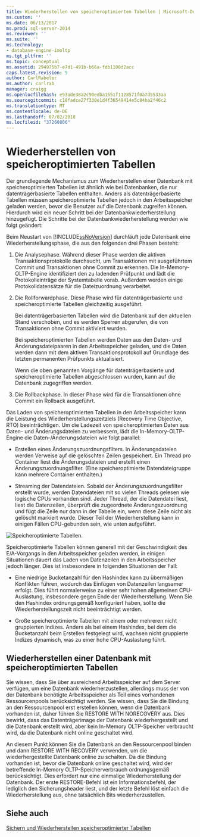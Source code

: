 ```yaml
---
title: Wiederherstellen von speicheroptimierten Tabellen | Microsoft-Dokumentation
ms.custom: ''
ms.date: 06/13/2017
ms.prod: sql-server-2014
ms.reviewer: ''
ms.suite: ''
ms.technology:
- database-engine-imoltp
ms.tgt_pltfrm: ''
ms.topic: conceptual
ms.assetid: 294975b7-e7d1-491b-b66a-fdb1100d2acc
caps.latest.revision: 9
author: CarlRabeler
ms.author: carlrab
manager: craigg
ms.openlocfilehash: e93ade38a2c90edba1551f1128571f0a7d5533aa
ms.sourcegitcommit: c18fadce27f330e1d4f36549414e5c84ba2f46c2
ms.translationtype: MT
ms.contentlocale: de-DE
ms.lasthandoff: 07/02/2018
ms.locfileid: "37260806"
---
```

# <a name="restore-and-recovery-of-memory-optimized-tables"></a>Wiederherstellen von speicheroptimierten Tabellen
  Der grundlegende Mechanismus zum Wiederherstellen einer Datenbank mit speicheroptimierten Tabellen ist ähnlich wie bei Datenbanken, die nur datenträgerbasierte Tabellen enthalten. Anders als datenträgerbasierte Tabellen müssen speicheroptimierte Tabellen jedoch in den Arbeitsspeicher geladen werden, bevor die Benutzer auf die Datenbank zugreifen können. Hierdurch wird ein neuer Schritt bei der Datenbankwiederherstellung hinzugefügt. Die Schritte bei der Datenbankwiederherstellung werden wie folgt geändert:  
  
 Beim Neustart von [!INCLUDE[ssNoVersion](../../includes/ssnoversion-md.md)] durchläuft jede Datenbank eine Wiederherstellungsphase, die aus den folgenden drei Phasen besteht:  
  
1.  Die Analysephase. Während dieser Phase werden die aktiven Transaktionsprotokolle durchsucht, um Transaktionen mit ausgeführtem Commit und Transaktionen ohne Commit zu erkennen. Die In-Memory-OLTP-Engine identifiziert den zu ladenden Prüfpunkt und lädt die Protokolleinträge der Systemtabelle vorab. Außerdem werden einige Protokolldatensätze für die Dateizuordnung verarbeitet.  
  
2.  Die Rollforwardphase. Diese Phase wird für datenträgerbasierte und speicheroptimierte Tabellen gleichzeitig ausgeführt.  
  
     Bei datenträgerbasierten Tabellen wird die Datenbank auf den aktuellen Stand verschoben, und es werden Sperren abgerufen, die von Transaktionen ohne Commit aktiviert wurden.  
  
     Bei speicheroptimierten Tabellen werden Daten aus den Daten- und Änderungsdateipaaren in den Arbeitsspeicher geladen, und die Daten werden dann mit dem aktiven Transaktionsprotokoll auf Grundlage des letzten permanenten Prüfpunkts aktualisiert.  
  
     Wenn die oben genannten Vorgänge für datenträgerbasierte und speicheroptimierte Tabellen abgeschlossen wurden, kann auf die Datenbank zugegriffen werden.  
  
3.  Die Rollbackphase. In dieser Phase wird für die Transaktionen ohne Commit ein Rollback ausgeführt.  
  
 Das Laden von speicheroptimierten Tabellen in den Arbeitsspeicher kann die Leistung des Wiederherstellungszeitziels (Recovery Time Objective, RTO) beeinträchtigen. Um die Ladezeit von speicheroptimierten Daten aus Daten- und Änderungsdateien zu verbessern, lädt die In-Memory-OLTP-Engine die Daten-/Änderungsdateien wie folgt parallel:  
  
-   Erstellen eines Änderungszuordnungsfilters. In Änderungsdateien werden Verweise auf die gelöschten Zeilen gespeichert. Ein Thread pro Container liest die Änderungsdateien und erstellt einen Änderungszuordnungsfilter. (Eine speicheroptimierte Datendateigruppe kann mehrere Container enthalten.)  
  
-   Streaming der Datendateien.  Sobald der Änderungszuordnungsfilter erstellt wurde, werden Datendateien mit so vielen Threads gelesen wie logische CPUs vorhanden sind. Jeder Thread, der die Datendatei liest, liest die Datenzeilen, überprüft die zugeordnete Änderungszuordnung und fügt die Zeile nur dann in der Tabelle ein, wenn diese Zeile nicht als gelöscht markiert wurde. Dieser Teil der Wiederherstellung kann in einigen Fällen CPU-gebunden sein, wie unten aufgeführt.  
  
 ![Speicheroptimierte Tabellen.](../../database-engine/media/memory-optimized-tables.gif "Memory-optimized tables.")  
  
 Speicheroptimierte Tabellen können generell mit der Geschwindigkeit des E/A-Vorgangs in den Arbeitsspeicher geladen werden, in einigen Situationen dauert das Laden von Datenzeilen in den Arbeitsspeicher jedoch länger. Dies ist insbesondere in folgenden Situationen der Fall:  
  
-   Eine niedrige Bucketanzahl für den Hashindex kann zu übermäßigen Konflikten führen, wodurch das Einfügen von Datenzeilen langsamer erfolgt. Dies führt normalerweise zu einer sehr hohen allgemeinen CPU-Auslastung, insbesondere gegen Ende der Wiederherstellung. Wenn Sie den Hashindex ordnungsgemäß konfiguriert haben, sollte die Wiederherstellungszeit nicht beeinträchtigt werden.  
  
-   Große speicheroptimierte Tabellen mit einem oder mehreren nicht gruppierten Indizes. Anders als bei einem Hashindex, bei dem die Bucketanzahl beim Erstellen festgelegt wird, wachsen nicht gruppierte Indizes dynamisch, was zu einer hohe CPU-Auslastung führt.  
  
## <a name="restoring-a-database-with-memory-optimized-tables"></a>Wiederherstellen einer Datenbank mit speicheroptimierten Tabellen  
 Sie wissen, dass Sie über ausreichend Arbeitsspeicher auf dem Server verfügen, um eine Datenbank wiederherzustellen, allerdings muss der von der Datenbank benötigte Arbeitsspeicher als Teil eines vorhandenen Ressourcenpools berücksichtigt werden.  Sie wissen, dass Sie die Bindung an den Ressourcenpool erst erstellen können, wenn die Datenbank vorhanden ist, daher führen Sie RESTORE WITH NORECOVERY aus.  Dies bewirkt, dass das Datenträgerimage der Datenbank wiederhergestellt und die Datenbank erstellt wird, aber kein In-Memory OLTP-Speicher verbraucht wird, da die Datenbank nicht online geschaltet wird.  
  
 An diesem Punkt können Sie die Datenbank an den Ressourcenpool binden und dann RESTORE WITH RECOVERY verwenden, um die wiederhergestellte Datenbank online zu schalten.  Da die Bindung vorhanden ist, bevor die Datenbank online geschaltet wird, wird der betreffende In-Memory OLTP-Speicherverbrauch ordnungsgemäß berücksichtigt. Dies erfordert nur eine einmalige Wiederherstellung der Datenbank. Der erste RESTORE-Befehl ist ein Informationsbefehl, der lediglich den Sicherungsheader liest, und der letzte Befehl löst einfach die Wiederherstellung aus, ohne tatsächlich Bits wiederherzustellen.  
  
## <a name="see-also"></a>Siehe auch  
 [Sichern und Wiederherstellen speicheroptimierter Tabellen](memory-optimized-tables.md)  
  
  
